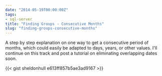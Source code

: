 ```yaml
---
date: "2014-05-19T00:00:00Z"
tags:
- sql-server
title: "Finding Groups - Consecutive Months"
slug: "finding-groups-consecutive-months"
---
```


A step by step explanation on one way to get a consecutive period of months, which could easily be adapted to days, years, or other values. I'll continue on this track and post a tutorial on eliminating overlapping dates soon.

{{< gist sheldonhull  e613ff857b5ae3ad9167 >}}
